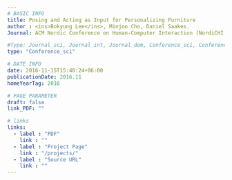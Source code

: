 ```yaml
---
# BASIC INFO
title: Posing and Acting as Input for Personalizing Furniture
author : <ins>Bokyung Lee</ins>, Minjoo Cho, Daniel Saakes.
Journal: ACM Nordic Conference on Human-Computer Interaction (NordiCHI 2016)

#Type: Journal_sci, Journal_int, Journal_dom, Conference_sci, Conference_int, conference_dom
type: "Conference_sci"

# DATE INFO
date: 2016-11-15T15:40:24+06:00
publicationDate: 2016.11
homeYearTag: 2016

# PAGE PARAMETER
draft: false
link_PDF: ""

# links
links:
  - label : "PDF"
    link : ""
  - label : "Project Page"
    link : "/projects/"
  - label : "Source URL"
    link : ""
---
```

